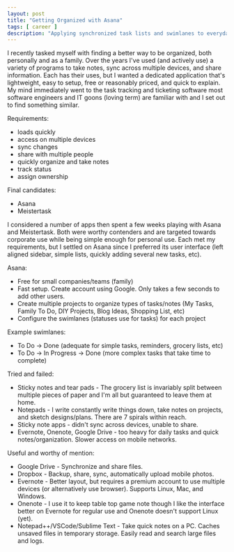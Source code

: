```yaml
---
layout: post
title: "Getting Organized with Asana"
tags: [ career ]
description: "Applying synchronized task lists and swimlanes to everyday life."
---
```


I recently tasked myself with finding a better way to be organized, both personally and as a family.  Over the years I've used (and actively use) a variety of programs to take notes, sync across multiple devices, and share information.  Each has their uses, but I wanted a dedicated application that's lightweight, easy to setup, free or reasonably priced, and quick to explain.  My mind immediately went to the task tracking and ticketing software most software engineers and IT goons (loving term) are familiar with and I set out to find something similar.



Requirements:
* loads quickly 
* access on multiple devices
* sync changes
* share with multiple people
* quickly organize and take notes
* track status
* assign ownership

Final candidates:
* Asana
* Meistertask

I considered a number of apps then spent a few weeks playing with Asana and Meistertask.  Both were worthy contenders and are targeted towards corporate use while being simple enough for personal use.  Each met my requirements, but I settled on Asana since I preferred its user interface (left aligned sidebar, simple lists, quickly adding several new tasks, etc).

Asana:
* Free for small companies/teams (family)
* Fast setup.  Create account using Google.  Only takes a few seconds to add other users.
* Create multiple projects to organize types of tasks/notes (My Tasks, Family To Do, DIY Projects, Blog Ideas, Shopping List, etc)
* Configure the swimlanes (statuses use for tasks) for each project

Example swimlanes:
* To Do -> Done (adequate for simple tasks, reminders, grocery lists, etc)
* To Do -> In Progress -> Done (more complex tasks that take time to complete)

Tried and failed:
* Sticky notes and tear pads - The grocery list is invariably split between multiple pieces of paper and I'm all but guaranteed to leave them at home.
* Notepads - I write constantly write things down, take notes on projects, and sketch designs/plans.  There are 7 spirals within reach.
* Sticky note apps - didn't sync across devices, unable to share.
* Evernote, Onenote, Google Drive - too heavy for daily tasks and quick notes/organization. Slower access on mobile networks.

Useful and worthy of mention:
* Google Drive - Synchronize and share files.
* Dropbox - Backup, share, sync, automatically upload mobile photos.
* Evernote - Better layout, but requires a premium account to use multiple devices (or alternatively use browser).  Supports Linux, Mac, and Windows.
* Onenote - I use it to keep table top game note though I like the interface better on Evernote for regular use and Onenote doesn't support Linux (yet).
* Notepad++/VSCode/Sublime Text - Take quick notes on a PC. Caches unsaved files in temporary storage.  Easily read and search large files and logs.
